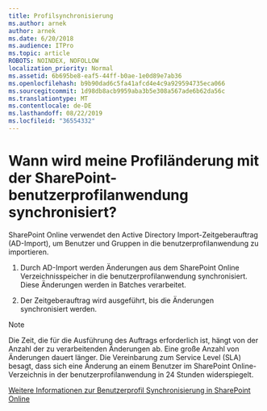 ```yaml
---
title: Profilsynchronisierung
ms.author: arnek
author: arnek
ms.date: 6/20/2018
ms.audience: ITPro
ms.topic: article
ROBOTS: NOINDEX, NOFOLLOW
localization_priority: Normal
ms.assetid: 6b695be8-eaf5-44ff-b0ae-1e0d89e7ab36
ms.openlocfilehash: b9b90dad6c5fa41afcd4e4c9a929594735eca066
ms.sourcegitcommit: 1d98db8acb9959aba3b5e308a567ade6b62da56c
ms.translationtype: MT
ms.contentlocale: de-DE
ms.lasthandoff: 08/22/2019
ms.locfileid: "36554332"
---
```

# <a name="when-do-my-profile-changes-sync-to-the-sharepoint-user-profile-application"></a>Wann wird meine Profiländerung mit der SharePoint-benutzerprofilanwendung synchronisiert?

SharePoint Online verwendet den Active Directory Import-Zeitgeberauftrag (AD-Import), um Benutzer und Gruppen in die benutzerprofilanwendung zu importieren. 
  
1. Durch AD-Import werden Änderungen aus dem SharePoint Online Verzeichnisspeicher in die benutzerprofilanwendung synchronisiert. Diese Änderungen werden in Batches verarbeitet.
    
2. Der Zeitgeberauftrag wird ausgeführt, bis die Änderungen synchronisiert werden.
    
> [!NOTE]
> Die Zeit, die für die Ausführung des Auftrags erforderlich ist, hängt von der Anzahl der zu verarbeitenden Änderungen ab. Eine große Anzahl von Änderungen dauert länger. Die Vereinbarung zum Service Level (SLA) besagt, dass sich eine Änderung an einem Benutzer im SharePoint Online-Verzeichnis in der benutzerprofilanwendung in 24 Stunden widerspiegelt. 
  
[Weitere Informationen zur Benutzerprofil Synchronisierung in SharePoint Online](https://go.microsoft.com/fwlink/?linkid=875671)
  

